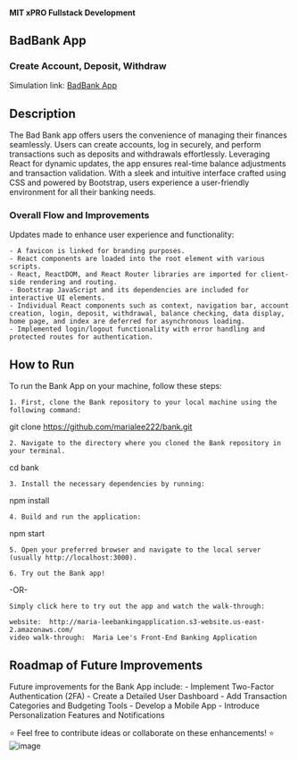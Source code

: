 #### MIT xPRO Fullstack Development
## BadBank App
### Create Account, Deposit, Withdraw
Simulation link: [BadBank App](https://marialee222.github.io/bank/)

## Description 
The Bad Bank app offers users the convenience of managing their finances seamlessly. Users can create accounts, log in securely, and perform transactions such as deposits and withdrawals effortlessly. Leveraging React for dynamic updates, the app ensures real-time balance adjustments and transaction validation. With a sleek and intuitive interface crafted using CSS and powered by Bootstrap, users experience a user-friendly environment for all their banking needs.

###


### Overall Flow and Improvements
Updates made to enhance user experience and functionality: 

	- A favicon is linked for branding purposes.
	- React components are loaded into the root element with various scripts.
	- React, ReactDOM, and React Router libraries are imported for client-side rendering and routing.
	- Bootstrap JavaScript and its dependencies are included for interactive UI elements.
	- Individual React components such as context, navigation bar, account creation, login, deposit, withdrawal, balance checking, data display, home page, and index are deferred for asynchronous loading.
	- Implemented login/logout functionality with error handling and protected routes for authentication.

## How to Run
To run the Bank App on your machine, follow these steps: 

	1. First, clone the Bank repository to your local machine using the following command:
git clone https://github.com/marialee222/bank.git 
	
	2. Navigate to the directory where you cloned the Bank repository in your terminal.
cd bank
	 
	3. Install the necessary dependencies by running:
npm install 
	
	4. Build and run the application:
npm start 
	
	5. Open your preferred browser and navigate to the local server (usually http://localhost:3000).
	
	6. Try out the Bank app!

-OR-
	
	Simply click here to try out the app and watch the walk-through:
	
	website:  http://maria-leebankingapplication.s3-website.us-east-2.amazonaws.com/
	video walk-through:  Maria Lee's Front-End Banking Application

## Roadmap of Future Improvements
Future improvements for the Bank App include:
	- Implement Two-Factor Authentication (2FA)
	- Create a Detailed User Dashboard
	- Add Transaction Categories and Budgeting Tools
	- Develop a Mobile App
	- Introduce Personalization Features and Notifications
   
:star: Feel free to contribute ideas or collaborate on these enhancements! :star:
![image](https://github.com/marialee222/bank/assets/150623001/4020c8b2-768e-4db6-9071-3db27ba86f6b)
